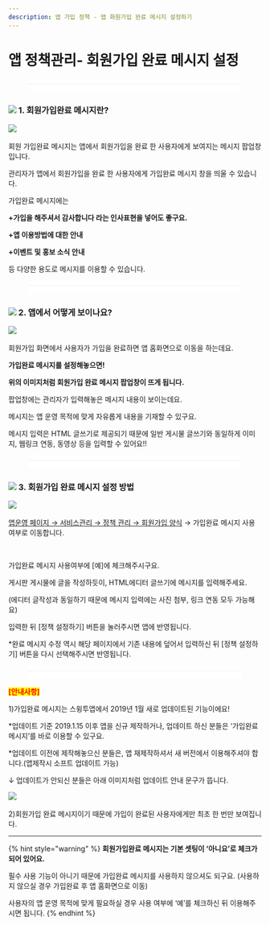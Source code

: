 ```yaml
---
description: 앱 가입 정책 - 앱 화원가입 완료 메시지 설정하기
---
```


# 앱 정책관리- 회원가입 완료 메시지 설정

<figure><img src="../../../.gitbook/assets/구분선 (1) (2).PNG" alt=""><figcaption></figcaption></figure>

### ![](https://wp.swing2app.co.kr/wp-content/uploads/2020/04/%EB%8B%A8%EB%9D%BD1-1.png) 1. 회원가입완료 메시지란?

![](https://wp.swing2app.co.kr/wp-content/uploads/2019/01/%ED%9A%8C%EC%9B%90%EA%B0%80%EC%9E%85%EC%99%84%EB%A3%8C%EB%A9%94%EC%8B%9C%EC%A7%803.png)

회원 가입완료 메시지는 앱에서 회원가입을 완료 한 사용자에게 보여지는 메시지 팝업창입니다.

관리자가 앱에서 회원가입을 완료 한 사용자에게 가입완료 메시지 창을 띄울 수 있습니다.

가입완료 메시지에는

**+가입을 해주셔서 감사합니다 라는 인사표현을 넣어도 좋구요.**

**+앱 이용방법에 대한 안내**

**+이벤트 및 홍보 소식 안내**

등 다양한 용도로 메시지를 이용할 수 있습니다.

<figure><img src="../../../.gitbook/assets/구분선 (1) (2).PNG" alt=""><figcaption></figcaption></figure>

### ![](https://wp.swing2app.co.kr/wp-content/uploads/2020/04/%EB%8B%A8%EB%9D%BD1-1.png) 2. 앱에서 어떻게 보이나요?

![](https://wp.swing2app.co.kr/wp-content/uploads/2019/01/%ED%9A%8C%EC%9B%90%EA%B0%80%EC%9E%85%EC%99%84%EB%A3%8C%EB%A9%94%EC%8B%9C%EC%A7%804.png)

회원가입 화면에서 사용자가 가입을 완료하면 앱 홈화면으로 이동을 하는데요.

**가입완료 메시지를 설정해놓으면!**

**위의 이미지처럼 회원가입 완료 메시지 팝업창이 뜨게 됩니다.**

팝업창에는 관리자가 입력해놓은 메시지 내용이 보이는데요.

메시지는 앱 운영 목적에 맞게 자유롭게 내용을 기재할 수 있구요.

메시지 입력은 HTML 글쓰기로 제공되기 때문에 일반 게시물 글쓰기와 동일하게 이미지, 웹링크 연동, 동영상 등을 입력할 수 있어요!!

<figure><img src="../../../.gitbook/assets/구분선 (1) (2).PNG" alt=""><figcaption></figcaption></figure>

### ![](https://wp.swing2app.co.kr/wp-content/uploads/2020/04/%EB%8B%A8%EB%9D%BD1-1.png) 3. 회원가입 완료 메시지 설정 방법

![](https://wp.swing2app.co.kr/wp-content/uploads/2019/01/%EA%B0%80%EC%9E%85%EC%99%84%EB%A3%8C.png)

[앱운영 페이지 → 서비스관리 → 정책 관리 → 회원가입 양식](https://www.swing2app.co.kr/view/app\_policy) → 가입완료 메시지 사용 여부로 이동합니다.

<figure><img src="https://wp.swing2app.co.kr/wp-content/uploads/2019/01/%ED%9A%8C%EC%9B%90%EA%B0%80%EC%9E%85%EC%99%84%EB%A3%8C%EB%A9%94%EC%8B%9C%EC%A7%802.png" alt=""><figcaption></figcaption></figure>

가입완료 메시지 사용여부에 \[예]에 체크해주시구요.

게시판 게시물에 글을 작성하듯이, HTML에디터 글쓰기에 메시지를 입력해주세요.

(에디터 글작성과 동일하기 때문에 메시지 입력에는 사진 첨부, 링크 연동 모두 가능해요)

입력한 뒤 \[정책 설정하기] 버튼을 눌러주시면 앱에 반영됩니다.

\*완료 메시지 수정 역시 해당 페이지에서 기존 내용에 덮어서 입력하신 뒤 \[정책 설정하기] 버튼을 다시 선택해주시면 반영됩니다.

<figure><img src="../../../.gitbook/assets/구분선 (1) (2).PNG" alt=""><figcaption></figcaption></figure>

<mark style="color:red;">**\[안내사항]**</mark>

1\)가입완료 메시지는 스윙투앱에서 2019년 1월 새로 업데이트된 기능이에요!

\*업데이트 기준 2019.1.15 이후 앱을 신규 제작하거나, 업데이트 하신 분들은 ‘가입완료 메시지’를 바로 이용할 수 있구요.

\*업데이트 이전에 제작해놓으신 분들은, 앱 재제작하셔서 새 버전에서 이용해주셔야 합니다.(앱제작시 소프트 업데이트 가능)

↓ 업데이트가 안되신 분들은 아래 이미지처럼 업데이트 안내 문구가 뜹니다.

![](https://wp.swing2app.co.kr/wp-content/uploads/2019/01/%EC%BA%A1%EC%B2%98.png)

2\)회원가입 완료 메시지이기 때문에 가입이 완료된 사용자에게만 최초 한 번만 보여집니다.

***

{% hint style="warning" %}
**회원가입완료 메시지는 기본 셋팅이 ‘아니요’로 체크가 되어 있어요.**

필수 사용 기능이 아니기 때문에 가입완료 메시지를 사용하지 않으셔도 되구요. (사용하지 않으실 경우 가입완료 후 앱 홈화면으로 이동)

사용자의 앱 운영 목적에 맞게 필요하실 경우 사용 여부에 ‘예’를 체크하신 뒤 이용해주시면 됩니다.
{% endhint %}



